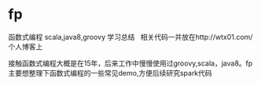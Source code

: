 # fp
函数式编程 scala,java8,groovy 学习总结   相关代码一并放在http://wtx01.com/ 个人博客上

接触函数式编程大概是在15年，后来工作中慢慢使用过groovy,scala，java8。fp 主要想整理下函数式编程的一些常见demo,方便后续研究spark代码
